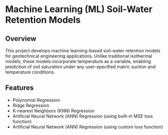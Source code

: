 # Machine Learning (ML) Soil-Water Retention Models

## Overview
This project develops machine learning-based soil-water retention models for geotechnical engineering applications. Unlike traditional isothermal models, these models incorporate temperature as a variable, enabling prediction of soil saturation under any user-specified matric suction and temperature conditions.

## Features
- Polynomial Regression
- Ridge Regression
- K-nearest Neighbors (KNN) Regression
- Artificial Neural Network (ANN) Regression (using built-in MSE loss function)
- Artificial Neural Network (ANN) Regression (using custom loss function)
